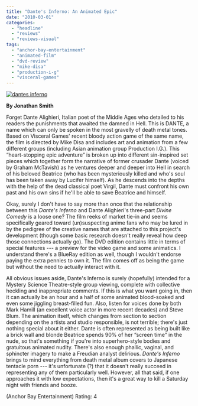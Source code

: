 ```yaml
---
title: "Dante's Inferno: An Animated Epic"
date: "2010-03-01"
categories: 
  - "headline"
  - "reviews"
  - "reviews-visual"
tags: 
  - "anchor-bay-entertainment"
  - "animated-film"
  - "dvd-review"
  - "mike-disa"
  - "production-i-g"
  - "visceral-games"
---
```


[![dantes inferno](http://www.hellbound.ca/wp-content/uploads/2010/03/dantes-inferno-211x300.jpg "dantes inferno")](http://www.hellbound.ca/wp-content/uploads/2010/03/dantes-inferno.jpg)

**By Jonathan Smith**

Forget Dante Alighieri, Italian poet of the Middle Ages who detailed to his readers the punishments that awaited the damned in Hell. This is DANTE, a name which can only be spoken in the most gravelly of death metal tones. Based on Visceral Games' recent bloody action game of the same name, the film is directed by Mike Disa and includes art and animation from a few different groups (including Asian animation group Production I.G.). This “heart-stopping epic adventure” is broken up into different sin-inspired set pieces which together form the narrative of former crusader Dante (voiced by Graham McTavish) as he ventures deeper and deeper into Hell in search of his beloved Beatrice (who has been mysteriously killed and who's soul has been taken away by Lucifer himself). As he descends into the depths with the help of the dead classical poet Virgil, Dante must confront his own past and his own sins if he'll be able to save Beatrice and himself.

Okay, surely I don't have to say more than once that the relationship between this _Dante's Inferno_ and Dante Alighieri's three-part _Divine Comedy_ is a loose one? The film reeks of market tie-in and seems specifically geared toward (un)suspecting anime fans who may be lured in by the pedigree of the creative names that are attached to this project's development (though some basic research doesn't really reveal how deep those connections actually go). The DVD edition contains little in terms of special features --- a preview for the video game and some animatics. I understand there's a BlueRay edition as well, though I wouldn't endorse paying the extra pennies to own it. The film comes off as being the game but without the need to actually interact with it.

All obvious issues aside, Dante's Inferno is surely (hopefully) intended for a Mystery Science Theatre-style group viewing, complete with collective heckling and inappropriate comments. If this is what you want going in, then it can actually be an hour and a half of some animated blood-soaked and even some jiggling breast-filled fun. Also, listen for voices done by both Mark Hamill (an excellent voice actor in more recent decades) and Steve Blum. The animation itself, which changes from section to section depending on the artists and studio responsible, is not terrible; there's just nothing special about it either. Dante is often represented as being built like a brick wall and blonde Beatrice spends 90% of her “screen time” in the nude, so that's something if you're into superhero-style bodies and gratuitous animated nudity. There's also enough phallic, vaginal, and sphincter imagery to make a Freudian analyst delirious. _Dante's Inferno_ brings to mind everything from death metal album covers to Japanese tentacle porn --- it's unfortunate (?) that it doesn't really succeed in representing any of them particularly well. However, all that said, if one approaches it with low expectations, then it's a great way to kill a Saturday night with friends and booze.

(Anchor Bay Entertainment) Rating: 4
